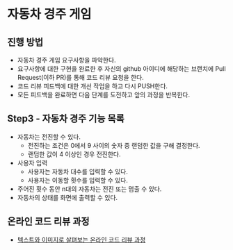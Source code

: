 # 자동차 경주 게임

## 진행 방법

* 자동차 경주 게임 요구사항을 파악한다.
* 요구사항에 대한 구현을 완료한 후 자신의 github 아이디에 해당하는 브랜치에 Pull Request(이하 PR)를 통해 코드 리뷰 요청을 한다.
* 코드 리뷰 피드백에 대한 개선 작업을 하고 다시 PUSH한다.
* 모든 피드백을 완료하면 다음 단계를 도전하고 앞의 과정을 반복한다.

## Step3 - 자동차 경주 기능 목록

* 자동차는 전진할 수 있다.
    * 전진하는 조건은 0에서 9 사이의 숫자 중 랜덤한 값을 구해 결정한다.
    * 랜덤한 값이 4 이상인 경우 전진한다.
* 사용자 입력
    * 사용자는 자동차 대수를 입력할 수 있다.
    * 사용자는 이동할 횟수를 입력할 수 있다.
* 주어진 횟수 동안 n대의 자동차는 전진 또는 멈출 수 있다.
* 자동차의 상태를 화면에 출력할 수 있다.

## 온라인 코드 리뷰 과정

* [텍스트와 이미지로 살펴보는 온라인 코드 리뷰 과정](https://github.com/next-step/nextstep-docs/tree/master/codereview)